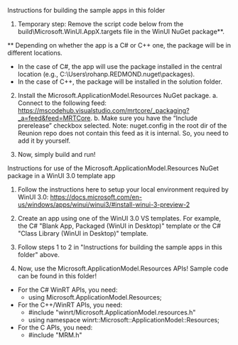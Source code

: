 Instructions for building the sample apps in this folder

1. Temporary step:
Remove the script code below from the build\Microsoft.WinUI.AppX.targets file in the WinUI NuGet package**.

  <!-- In the case of a WinUI Desktop project, we want to include the AppxPackage targets file to get a PRI file generated,
        but since we aren't actually packaging ourselves in an AppX file, we'll empty out our AppX recipe file properties. -->
  <Import Project="$(MsAppxPackageTargets)" Condition="'$(WindowsAppContainer)' != 'true' and '$(MSBuildProjectExtension)'!='.wapproj'" />
  <PropertyGroup Condition="'$(WindowsAppContainer)' != 'true'">
    <AppxUploadPackageRecipe />
    <AppxPackageRecipe />
  </PropertyGroup>

** Depending on whether the app is a C# or C++ one, the package will be in different locations.
- In the case of C#, the app will use the package installed in the central location (e.g., C:\Users\rohanp.REDMOND\.nuget\packages).
- In the case of C++, the package will be installed in the solution folder.

2. Install the Microsoft.ApplicationModel.Resources NuGet package.
    a. Connect to the following feed: https://mscodehub.visualstudio.com/mrtcore/_packaging?_a=feed&feed=MRTCore.
    b. Make sure you have the “Include prerelease” checkbox selected.
Note: nuget.config in the root dir of the Reunion repo does not contain this feed as it is internal. So, you need to add it by yourself.

3. Now, simply build and run!


Instructions for use of the Microsoft.ApplicationModel.Resources NuGet package in a WinUI 3.0 template app

1. Follow the instructions here to setup your local environment required by WinUI 3.0: https://docs.microsoft.com/en-us/windows/apps/winui/winui3/#install-winui-3-preview-2

2. Create an app using one of the WinUI 3.0 VS templates. For example, the C# "Blank App, Packaged (WinUI in Desktop)" template or the C# "Class Library (WinUI in Desktop)" template.

3. Follow steps 1 to 2 in "Instructions for building the sample apps in this folder" above.

4. Now, use the Microsoft.ApplicationModel.Resources APIs! Sample code can be found in this folder!
- For the C# WinRT APIs, you need:
    - using Microsoft.ApplicationModel.Resources;
- For the C++/WinRT APIs, you need:
    - #include "winrt/Microsoft.ApplicationModel.resources.h"
    - using namespace winrt::Microsoft::ApplicationModel::Resources;
- For the C APIs, you need:
    - #include "MRM.h"
